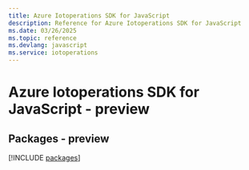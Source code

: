 ```yaml
---
title: Azure Iotoperations SDK for JavaScript
description: Reference for Azure Iotoperations SDK for JavaScript
ms.date: 03/26/2025
ms.topic: reference
ms.devlang: javascript
ms.service: iotoperations
---
```

# Azure Iotoperations SDK for JavaScript - preview
## Packages - preview
[!INCLUDE [packages](iotoperations-index.md)]